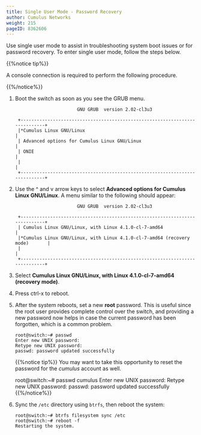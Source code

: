 ```yaml
---
title: Single User Mode - Password Recovery
author: Cumulus Networks
weight: 215
pageID: 8362606
---
```

Use single user mode to assist in troubleshooting system boot issues or
for password recovery. To enter single user mode, follow the steps
below.

{{%notice tip%}}

A console connection is required to perform the following procedure.

{{%/notice%}}

1.  Boot the switch as soon as you see the GRUB menu.

    ```
                           GNU GRUB  version 2.02-cl3u3
     
     +----------------------------------------------------------------------------+
     |*Cumulus Linux GNU/Linux                                                    |
     | Advanced options for Cumulus Linux GNU/Linux                               |
     | ONIE                                                                       |
     |                                                                            |
     +----------------------------------------------------------------------------+     
    ```

2.  Use the ^ and v arrow keys to select **Advanced options for Cumulus
    Linux GNU/Linux**. A menu similar to the following should appear:

    ```
                           GNU GRUB  version 2.02-cl3u3
     
     +----------------------------------------------------------------------------+
     | Cumulus Linux GNU/Linux, with Linux 4.1.0-cl-7-amd64                       |
     |*Cumulus Linux GNU/Linux, with Linux 4.1.0-cl-7-amd64 (recovery mode)       |
     |                                                                            |
     +----------------------------------------------------------------------------+  
    ```

3.  Select **Cumulus Linux GNU/Linux, with Linux 4.1.0-cl-7-amd64
    (recovery mode)**.

4.  Press ctrl-x to reboot.

5.  After the system reboots, set a new **root** password. This is
    useful since the root user provides complete control over the
    switch, and providing a new password now helps in case the current
    password has been forgotten, which is a common problem.

        root@switch:~# passwd
        Enter new UNIX password:
        Retype new UNIX password:
        passwd: password updated successfully

    {{%notice tip%}}
You may want to take this opportunity to reset the password for the
*cumulus* account as well.

       root@switch:~# passwd cumulus
       Enter new UNIX password:
       Retype new UNIX password:
       passwd: password updated successfully
    {{%/notice%}}

6.  Sync the `/etc` directory using `btrfs`, then reboot the system:

        root@switch:~# btrfs filesystem sync /etc
        root@switch:~# reboot -f
        Restarting the system.
